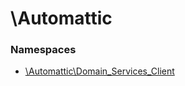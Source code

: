 # \Automattic

### Namespaces

* [\Automattic\Domain_Services_Client](../namespaces/automattic-domain-services-client.md)
